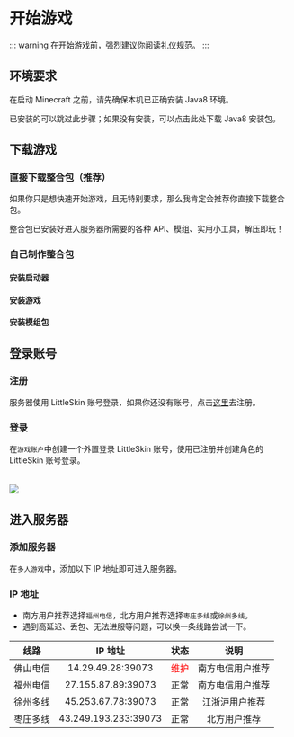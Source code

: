 # 开始游戏

::: warning
在开始游戏前，强烈建议你阅读[礼仪规范](./server-rules)。
:::

## 环境要求

在启动 Minecraft 之前，请先确保本机已正确安装 Java8 环境。

已安装的可以跳过此步骤；如果没有安装，可以点击此处下载 Java8 安装包。

## 下载游戏

### 直接下载整合包（推荐）

如果你只是想快速开始游戏，且无特别要求，那么我肯定会推荐你直接下载整合包。

整合包已安装好进入服务器所需要的各种 API、模组、实用小工具，解压即玩！

### 自己制作整合包

#### 安装启动器

#### 安装游戏

#### 安装模组包

## 登录账号

### 注册

服务器使用 LittleSkin 账号登录，如果你还没有账号，点击[这里](https://mcskin.littleservice.cn/auth/register)去注册。

### 登录

在`游戏账户`中创建一个外置登录 LittleSkin 账号，使用已注册并创建角色的 LittleSkin 账号登录。

<img src="https://r.photo.store.qq.com/psc?/V145DJPI0pMuZ0/5YBQAufyI*w1ez0Ym8a7aJygpuAt*3*MGA0q4GdKTJjnqXDXqsZm3oPpya*c2xiwPmNhzirVfBl*kqtPV0S9bMGphcRZv3P0LJptmvS4LKE!/r
" style="margin-top: 20px" />

## 进入服务器

### 添加服务器

在`多人游戏`中，添加以下 IP 地址即可进入服务器。

### IP 地址

- 南方用户推荐选择`福州电信`，北方用户推荐选择`枣庄多线`或`徐州多线`。
- 遇到高延迟、丢包、无法进服等问题，可以换一条线路尝试一下。

|   线路   |       IP 地址        | 状态 |       说明       |
| :------: | :------------------: | :--: | :--------------: |
| 佛山电信 |  14.29.49.28:39073   | <font color=RED>维护</font> | 南方电信用户推荐 |
| 福州电信 |  27.155.87.89:39073  | 正常 | 南方电信用户推荐 |
| 徐州多线 |  45.253.67.78:39073  | 正常 |  江浙沪用户推荐  |
| 枣庄多线 | 43.249.193.233:39073 | 正常 |   北方用户推荐   |

